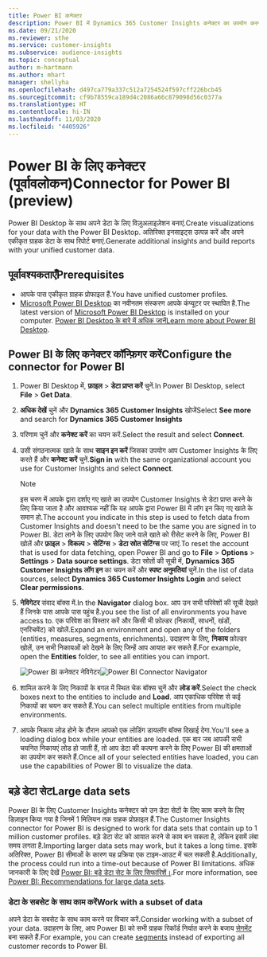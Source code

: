 ```yaml
---
title: Power BI कनेक्टर
description: Power BI में Dynamics 365 Customer Insights कनेक्टर का उपयोग करना सीखें.
ms.date: 09/21/2020
ms.reviewer: sthe
ms.service: customer-insights
ms.subservice: audience-insights
ms.topic: conceptual
author: m-hartmann
ms.author: mhart
manager: shellyha
ms.openlocfilehash: d497ca779a337c512a7254524f597cff226bcb45
ms.sourcegitcommit: cf9b78559ca189d4c2086a66c879098d56c0377a
ms.translationtype: HT
ms.contentlocale: hi-IN
ms.lasthandoff: 11/03/2020
ms.locfileid: "4405926"
---
```

# <a name="connector-for-power-bi-preview"></a><span data-ttu-id="615d8-103">Power BI के लिए कनेक्टर (पूर्वावलोकन)</span><span class="sxs-lookup"><span data-stu-id="615d8-103">Connector for Power BI (preview)</span></span>

<span data-ttu-id="615d8-104">Power BI Desktop के साथ अपने डेटा के लिए विज़ुअलाइज़ेशन बनाएं.</span><span class="sxs-lookup"><span data-stu-id="615d8-104">Create visualizations for your data with the Power BI Desktop.</span></span> <span data-ttu-id="615d8-105">अतिरिक्त इनसाइट्स उत्पन्न करें और अपने एकीकृत ग्राहक डेटा के साथ रिपोर्ट बनाएं.</span><span class="sxs-lookup"><span data-stu-id="615d8-105">Generate additional insights and build reports with your unified customer data.</span></span>

## <a name="prerequisites"></a><span data-ttu-id="615d8-106">पूर्वावश्यकताएँ</span><span class="sxs-lookup"><span data-stu-id="615d8-106">Prerequisites</span></span>

- <span data-ttu-id="615d8-107">आपके पास एकीकृत ग्राहक प्रोफाइल हैं.</span><span class="sxs-lookup"><span data-stu-id="615d8-107">You have unified customer profiles.</span></span>
- <span data-ttu-id="615d8-108">[Microsoft Power BI Desktop](https://powerbi.microsoft.com/desktop/) का नवीनतम संस्करण आपके कंप्यूटर पर स्थापित है.</span><span class="sxs-lookup"><span data-stu-id="615d8-108">The latest version of [Microsoft Power BI Desktop](https://powerbi.microsoft.com/desktop/) is installed on your computer.</span></span> <span data-ttu-id="615d8-109">[Power BI Desktop के बारे में अधिक जानें](https://docs.microsoft.com/power-bi/desktop-what-is-desktop)</span><span class="sxs-lookup"><span data-stu-id="615d8-109">[Learn more about Power BI Desktop](https://docs.microsoft.com/power-bi/desktop-what-is-desktop).</span></span>

## <a name="configure-the-connector-for-power-bi"></a><span data-ttu-id="615d8-110">Power BI के लिए कनेक्टर कॉन्फ़िगर करें</span><span class="sxs-lookup"><span data-stu-id="615d8-110">Configure the connector for Power BI</span></span>

1. <span data-ttu-id="615d8-111">Power BI Desktop में, **फ़ाइल** > **डेटा प्राप्त करें** चुनें.</span><span class="sxs-lookup"><span data-stu-id="615d8-111">In Power BI Desktop, select **File** > **Get Data**.</span></span>

1. <span data-ttu-id="615d8-112">**अधिक देखें** चुनें और **Dynamics 365 Customer Insights** खोजें</span><span class="sxs-lookup"><span data-stu-id="615d8-112">Select **See more** and search for **Dynamics 365 Customer Insights**</span></span>

1. <span data-ttu-id="615d8-113">परिणाम चुनें और **कनेक्ट करें** का चयन करें.</span><span class="sxs-lookup"><span data-stu-id="615d8-113">Select the result and select **Connect**.</span></span>

1. <span data-ttu-id="615d8-114">उसी संगठनात्मक खाते के साथ **साइन इन करें** जिसका उपयोग आप Customer Insights के लिए करते हैं और **कनेक्ट करें** चुनें.</span><span class="sxs-lookup"><span data-stu-id="615d8-114">**Sign in** with the same organizational account you use for Customer Insights and select **Connect**.</span></span>
   > [!NOTE]
   > <span data-ttu-id="615d8-115">इस चरण में आपके द्वारा दर्शाए गए खाते का उपयोग Customer Insights से डेटा प्राप्त करने के लिए किया जाता है और आवश्यक नहीं कि यह आपके द्वारा Power BI में लॉग इन किए गए खाते के समान हो.</span><span class="sxs-lookup"><span data-stu-id="615d8-115">The account you indicate in this step is used to fetch data from Customer Insights and doesn't need to be the same you are signed in to Power BI.</span></span> <span data-ttu-id="615d8-116">डेटा लाने के लिए उपयोग किए जाने वाले खाते को रीसेट करने के लिए, Power BI खोलें और **फ़ाइल** > **विकल्प** > **सेटिंग्स** > **डेटा स्रोत सेटिंग्स** पर जाएं.</span><span class="sxs-lookup"><span data-stu-id="615d8-116">To reset the account that is used for data fetching, open Power BI and go to **File** > **Options** > **Settings** > **Data source settings**.</span></span> <span data-ttu-id="615d8-117">डेटा स्रोतों की सूची में, **Dynamics 365 Customer Insights लॉग इन** का चयन करें और **स्पष्ट अनुमतियां** चुनें.</span><span class="sxs-lookup"><span data-stu-id="615d8-117">In the list of data sources, select **Dynamics 365 Customer Insights Login** and select **Clear permissions**.</span></span>  

1. <span data-ttu-id="615d8-118">**नेविगेटर** संवाद बॉक्स में.</span><span class="sxs-lookup"><span data-stu-id="615d8-118">In the **Navigator** dialog box.</span></span> <span data-ttu-id="615d8-119">आप उन सभी परिवेशों की सूची देखते हैं जिनके पास आपके पास पहुंच है.</span><span class="sxs-lookup"><span data-stu-id="615d8-119">you see the list of all environments you have access to.</span></span> <span data-ttu-id="615d8-120">एक परिवेश का विस्तार करें और किसी भी फ़ोल्डर (निकायों, साधनों, खंडों, एनरिचमेंट) को खोलें.</span><span class="sxs-lookup"><span data-stu-id="615d8-120">Expand an environment and open any of the folders (entities, measures, segments, enrichments).</span></span> <span data-ttu-id="615d8-121">उदाहरण के लिए, **निकाय** फ़ोल्डर खोलें, उन सभी निकायओं को देखने के लिए जिन्हें आप आयात कर सकते हैं.</span><span class="sxs-lookup"><span data-stu-id="615d8-121">For example, open the **Entities** folder, to see all entities you can import.</span></span>

   <span data-ttu-id="615d8-122">![Power BI कनेक्टर नेविगेटर](media/power-bi-navigator.png "Power BI कनेक्टर नेविगेटर")</span><span class="sxs-lookup"><span data-stu-id="615d8-122">![Power BI Connector Navigator](media/power-bi-navigator.png "Power BI Connector Navigator")</span></span>

1. <span data-ttu-id="615d8-123">शामिल करने के लिए निकायों के बगल में स्थित चेक बॉक्स चुनें और **लोड करें**.</span><span class="sxs-lookup"><span data-stu-id="615d8-123">Select the check boxes next to the entities to include and **Load**.</span></span> <span data-ttu-id="615d8-124">आप एकाधिक परिवेश से कई निकायों का चयन कर सकते हैं.</span><span class="sxs-lookup"><span data-stu-id="615d8-124">You can select multiple entities from multiple environments.</span></span>

1. <span data-ttu-id="615d8-125">आपके निकाय लोड होने के दौरान आपको एक लोडिंग डायलॉग बॉक्स दिखाई देगा.</span><span class="sxs-lookup"><span data-stu-id="615d8-125">You'll see a loading dialog box while your entities are loaded.</span></span> <span data-ttu-id="615d8-126">एक बार जब आपकी सभी चयनित निकायएं लोड हो जाती हैं, तो आप डेटा की कल्पना करने के लिए Power BI की क्षमताओं का उपयोग कर सकते हैं.</span><span class="sxs-lookup"><span data-stu-id="615d8-126">Once all of your selected entities have loaded, you can use the capabilities of Power BI to visualize the data.</span></span>

## <a name="large-data-sets"></a><span data-ttu-id="615d8-127">बड़े डेटा सेट</span><span class="sxs-lookup"><span data-stu-id="615d8-127">Large data sets</span></span>

<span data-ttu-id="615d8-128">Power BI के लिए Customer Insights कनेक्टर को उन डेटा सेटों के लिए काम करने के लिए डिज़ाइन किया गया है जिनमें 1 मिलियन तक ग्राहक प्रोफ़ाइल हैं.</span><span class="sxs-lookup"><span data-stu-id="615d8-128">The Customer Insights connector for Power BI is designed to work for data sets that contain up to 1 million customer profiles.</span></span> <span data-ttu-id="615d8-129">बड़े डेटा सेट को आयात करने से काम बन सकता है, लेकिन इसमें लंबा समय लगता है.</span><span class="sxs-lookup"><span data-stu-id="615d8-129">Importing larger data sets may work, but it takes a long time.</span></span> <span data-ttu-id="615d8-130">इसके अतिरिक्त, Power BI सीमाओं के कारण यह प्रक्रिया एक टाइम-आउट में चल सकती है.</span><span class="sxs-lookup"><span data-stu-id="615d8-130">Additionally, the process could run into a time-out because of Power BI limitations.</span></span> <span data-ttu-id="615d8-131">अधिक जानकारी के लिए देखें [Power BI: बड़े डेटा सेट के लिए सिफारिशें।](https://docs.microsoft.com/power-bi/admin/service-premium-what-is#large-datasets).</span><span class="sxs-lookup"><span data-stu-id="615d8-131">For more information, see [Power BI: Recommendations for large data sets](https://docs.microsoft.com/power-bi/admin/service-premium-what-is#large-datasets).</span></span> 

### <a name="work-with-a-subset-of-data"></a><span data-ttu-id="615d8-132">डेटा के सबसेट के साथ काम करें</span><span class="sxs-lookup"><span data-stu-id="615d8-132">Work with a subset of data</span></span>

<span data-ttu-id="615d8-133">अपने डेटा के सबसेट के साथ काम करने पर विचार करें.</span><span class="sxs-lookup"><span data-stu-id="615d8-133">Consider working with a subset of your data.</span></span> <span data-ttu-id="615d8-134">उदाहरण के लिए, आप Power BI को सभी ग्राहक रिकॉर्ड निर्यात करने के बजाय [सेगमेंट](segments.md) बना सकते हैं.</span><span class="sxs-lookup"><span data-stu-id="615d8-134">For example, you can create [segments](segments.md) instead of exporting all customer records to Power BI.</span></span>
